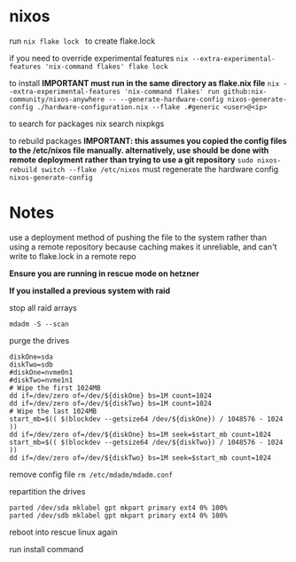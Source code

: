 # nixos

run `nix flake lock ` to create flake.lock

if you need to override experimental features `nix --extra-experimental-features 'nix-command flakes' flake lock`

to install **IMPORTANT must run in the same directory as flake.nix file**
`nix --extra-experimental-features 'nix-command flakes' run github:nix-community/nixos-anywhere -- --generate-hardware-config nixos-generate-config ./hardware-configuration.nix --flake .#generic <user>@<ip>`

to search for packages
nix search nixpkgs <package>

to rebuild packages **IMPORTANT: this assumes you copied the config files to the /etc/nixos file manually. alternatively, use should be done with remote deployment rather than trying to use a git repository**
`sudo nixos-rebuild switch --flake /etc/nixos`
must regenerate the hardware config
`nixos-generate-config`

# Notes

use a deployment method of pushing the file to the system rather than using a remote repository because caching makes it unreliable, and can't write to flake.lock in a remote repo

**Ensure you are running in rescue mode on hetzner**

**If you installed a previous system with raid**

stop all raid arrays
```
mdadm -S --scan
```
purge the drives
```
diskOne=sda
diskTwo=sdb
#diskOne=nvme0n1
#diskTwo=nvme1n1
# Wipe the first 1024MB
dd if=/dev/zero of=/dev/${diskOne} bs=1M count=1024
dd if=/dev/zero of=/dev/${diskTwo} bs=1M count=1024
# Wipe the last 1024MB
start_mb=$(( $(blockdev --getsize64 /dev/${diskOne}) / 1048576 - 1024 ))
dd if=/dev/zero of=/dev/${diskOne} bs=1M seek=$start_mb count=1024
start_mb=$(( $(blockdev --getsize64 /dev/${diskTwo}) / 1048576 - 1024 ))
dd if=/dev/zero of=/dev/${diskTwo} bs=1M seek=$start_mb count=1024

```
remove config file `rm /etc/mdadm/mdadm.conf`

repartition the drives
```
parted /dev/sda mklabel gpt mkpart primary ext4 0% 100%
parted /dev/sdb mklabel gpt mkpart primary ext4 0% 100%
```

reboot into rescue linux again

run install command
